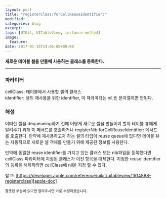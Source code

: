 ```yaml
---
layout: post
title: "registerClass:forCellReuseIdentifier:"
modified:
categories: blog
excerpt:
tags: [UIKit, UITableView, instance method]
image:
  feature:
date: 2017-01-16T23:06:00+09:00
---
```

**새로운 테이블 셀을 만들때 사용하는 클래스를 등록한다.**

----
### 파라미터
cellClass: 테이블에서 사용할 셀의 클래스<br>
identifier: 셀의 재사용을 위한 identifier, 이 파라미터는 nil,빈 문자열이면 안된다.

### 해설
어떠한 셀을  dequeueing하기 전에  어떻게 새로운 셀을 만들어야 할지 테이블 뷰에게 알려주기 위해 
이 메서드를 호출하거나 registerNib:forCellReuseIdentifier: 메서드를 호출한다.
만약에 재사용하고자 하는 셀의 타입이 reuse queue에 없다면 테이블 뷰는 자동적으로 새로운 셀 객체를 만들기 위해 제공된 정보를 사용한다.

만약에 동일한 reuse identifier를 가지고 있는 클래스 또는 nib파일을 등록했다면 cellClass 파라미터에 지정된 클래스가 이전 항목을 대체한다. 
지정한  reuse identifier의 등록을 해제하려면 cellClass에 nil을 지정 할 수 있다.

참고: [https://developer.apple.com/reference/uikit/uitableview/1614888-registerclass][apple-doc]


<sub>잘못된 부분이 있다면 알려주시면 바로 수정하겠습니다.</sub>

[apple-doc]: https://developer.apple.com/reference/uikit/uitableview/1614888-registerclass
